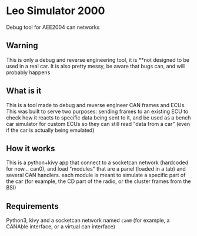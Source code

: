 # Leo Simulator 2000

Debug tool for AEE2004 can networks

## Warning

This is only a debug and reverse engineering tool, it is **not designed to be used in a real car.
It is also pretty messy, be aware that bugs can, and will probably happens

## What is it

This is a tool made to debug and reverse engineer CAN frames and ECUs. This was built to serve two purposes: sending frames to an existing ECU to check how it reacts to specific data being sent to it, and be used as a bench car simulator for custom ECUs so they can still read "data from a car" (even if the car is actually being emulated)

## How it works

This is a python+kivy app that connect to a socketcan network (hardcoded for now... can0), and load "modules" that are a panel (loaded in a tab) and several CAN handlers. each module is meant to simulate a specific part of the car (for example, the CD part of the radio, or the cluster frames from the BSI)

## Requirements

Python3, kivy and a socketcan network named `can0` (for example, a CANAble interface, or a virtual can interface)
